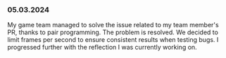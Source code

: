 ### 05.03.2024
My game team managed to solve the issue related to my team member's PR, thanks to pair programming. The problem is resolved.
We decided to limit frames per second to ensure consistent results when testing bugs.
I progressed further with the reflection I was currently working on.